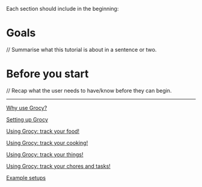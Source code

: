 Each section should include in the beginning:
# Goals
// Summarise what this tutorial is about in a sentence or two.

# Before you start
// Recap what the user needs to have/know before they can begin.

---

[Why use Grocy?](tutorials/why.md)

[Setting up Grocy](tutorials/setup.md)

[Using Grocy: track your food!](tutorials/food.md)

[Using Grocy: track your cooking!](tutorials/cooking.md)

[Using Grocy: track your things!](tutorials/things.md)

[Using Grocy: track your chores and tasks!](tutorials/chores.md)

[Example setups](/examples/examples.md)
